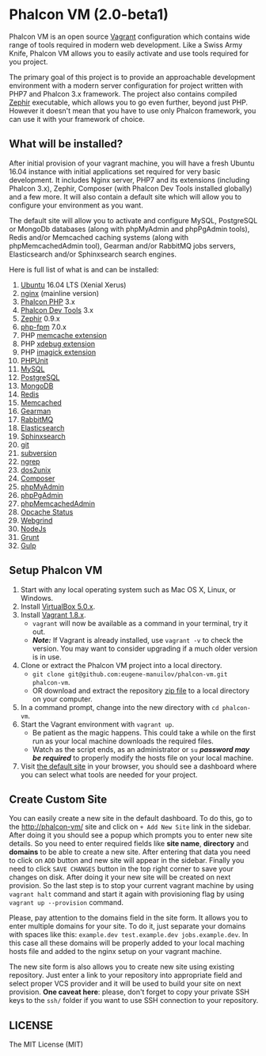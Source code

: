 # Phalcon VM (2.0-beta1)

Phalcon VM is an open source [Vagrant](https://www.vagrantup.com/) configuration which contains wide range of tools required in modern web development. Like a Swiss Army Knife, Phalcon VM allows you to easily activate and use tools required for you project.

The primary goal of this project is to provide an approachable development environment with a modern server configuration for project written with PHP7 and Phalcon 3.x framework. The project also contains compiled [Zephir](http://zephir-lang.com/) executable, which allows you to go even further, beyond just PHP. However it doesn't mean that you have to use only Phalcon framework, you can use it with your framework of choice.

## What will be installed?

After initial provision of your vagrant machine, you will have a fresh Ubuntu 16.04 instance with initial applications set required for very basic development. It includes Nginx server, PHP7 and its extensions (including Phalcon 3.x), Zephir, Composer (with Phalcon Dev Tools installed globally) and a few more. It will also contain a default site which will allow you to configure your environment as you want.

The default site will allow you to activate and configure MySQL, PostgreSQL or MongoDb databases (along with phpMyAdmin and phpPgAdmin tools), Redis and/or Memcached caching systems (along with phpMemcachedAdmin tool), Gearman and/or RabbitMQ jobs servers, Elasticsearch and/or Sphinxsearch search engines.

Here is full list of what is and can be installed:

1. [Ubuntu](http://www.ubuntu.com/) 16.04 LTS (Xenial Xerus)
1. [nginx](http://nginx.org/) (mainline version)
1. [Phalcon PHP](https://phalconphp.com/) 3.x
1. [Phalcon Dev Tools](https://docs.phalconphp.com/en/latest/reference/tools.html) 3.x
1. [Zephir](http://zephir-lang.com/) 0.9.x
1. [php-fpm](http://php-fpm.org/) 7.0.x
1. PHP [memcache extension](https://pecl.php.net/package/memcache)
1. PHP [xdebug extension](https://pecl.php.net/package/xdebug/)
1. PHP [imagick extension](https://pecl.php.net/package/imagick/)
1. [PHPUnit](https://phpunit.de/)
1. [MySQL](https://www.mysql.com/)
1. [PostgreSQL](https://www.postgresql.org/)
1. [MongoDB](https://www.mongodb.com/)
1. [Redis](https://redis.io/)
1. [Memcached](http://memcached.org/)
1. [Gearman](http://gearman.org/)
1. [RabbitMQ](https://www.rabbitmq.com/)
1. [Elasticsearch](https://www.elastic.co/)
1. [Sphinxsearch](http://sphinxsearch.com/)
1. [git](http://git-scm.com/)
1. [subversion](https://subversion.apache.org/)
1. [ngrep](http://ngrep.sourceforge.net/usage.html)
1. [dos2unix](http://dos2unix.sourceforge.net/)
1. [Composer](https://github.com/composer/composer)
1. [phpMyAdmin](http://www.phpmyadmin.net/)
1. [phpPgAdmin](https://github.com/phppgadmin/phppgadmin)
1. [phpMemcachedAdmin](https://code.google.com/p/phpmemcacheadmin/)
1. [Opcache Status](https://github.com/rlerdorf/opcache-status)
1. [Webgrind](https://github.com/jokkedk/webgrind)
1. [NodeJs](https://nodejs.org/)
1. [Grunt](http://gruntjs.com/)
1. [Gulp](http://gulpjs.com/)

## Setup Phalcon VM

1. Start with any local operating system such as Mac OS X, Linux, or Windows.
1. Install [VirtualBox 5.0.x](https://www.virtualbox.org/wiki/Downloads).
1. Install [Vagrant 1.8.x](https://www.vagrantup.com/downloads.html).
    * `vagrant` will now be available as a command in your terminal, try it out.
    * ***Note:*** If Vagrant is already installed, use `vagrant -v` to check the version. You may want to consider upgrading if a much older version is in use.
1. Clone or extract the Phalcon VM project into a local directory.
    * `git clone git@github.com:eugene-manuilov/phalcon-vm.git phalcon-vm`.
    * OR download and extract the repository [zip file](https://github.com/eugene-manuilov/phalcon-vm/archive/master.zip) to a local directory on your computer.
1. In a command prompt, change into the new directory with `cd phalcon-vm`.
1. Start the Vagrant environment with `vagrant up`.
    * Be patient as the magic happens. This could take a while on the first run as your local machine downloads the required files.
    * Watch as the script ends, as an administrator or `su` ***password may be required*** to properly modify the hosts file on your local machine.
1. Visit [the default site](http://phalcon-vm/) in your browser, you should see a dashboard where you can select what tools are needed for your project.

## Create Custom Site

You can easily create a new site in the default dashboard. To do this, go to the [http://phalcon-vm/](http://phalcon-vm/) site and click on `+ Add New Site` link in the sidebar. After doing it you should see a popup which prompts you to enter new site details. So you need to enter required fields like **site name**, **directory** and **domains** to be able to create a new site. After entering that data you need to click on `ADD` button and new site will appear in the sidebar. Finally you need to click `SAVE CHANGES` button in the top right corner to save your changes on disk. After doing it your new site will be created on next provision. So the last step is to stop your current vagrant machine by using `vagrant halt` command and start it again with provisioning flag by using `vagrant up --provision` command.

Please, pay attention to the domains field in the site form. It allows you to enter multiple domains for your site. To do it, just separate your domains with spaces like this: `example.dev test.example.dev jobs.example.dev`. In this case all these domains will be properly added to your local maching hosts file and added to the nginx setup on your vagrant machine.

The new site form is also allows you to create new site using existing repository. Just enter a link to your repository into appropriate field and select proper VCS provider and it will be used to build your site on next provision. **One caveat here**: please, don't forget to copy your private SSH keys to the `ssh/` folder if you want to use SSH connection to your repository.

## LICENSE

The MIT License (MIT)
